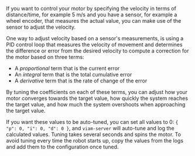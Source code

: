 If you want to control your motor by specifying the velocity in terms of distance/time, for example 5 m/s and you have a sensor, for example a wheel encoder, that measures the actual value, you can make use of the sensor to adjust the velocity.

One way to adjust velocity based on a sensor's measurements, is using a PID control loop that measures the velocity of movement and determines the difference or error from the desired velocity to compute a correction for the motor based on three terms:

- A _proportional_ term that is the current error
- An _integral_ term that is the total cumulative error
- A _derivative_ term that is the rate of change of the error

By tuning the coefficients on each of these terms, you can adjust how your motor converges towards the target value, how quickly the system reaches the target value, and how much the system overshoots when approaching the target value.

If you want these values to be auto-tuned, you can set all values to 0: `{ "p": 0, "i": 0, "d": 0 }`, and `viam-server` will auto-tune and log the calculated values.
Tuning takes several seconds and spins the motor.
To avoid tuning every time the robot starts up, copy the values from the logs and add them to the configuration once tuned.
